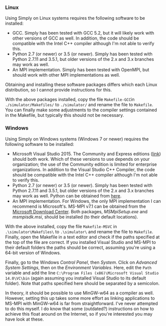 ### Linux

Using Simply on Linux systems requires the following software to be installed:

* GCC. Simply has been tested with GCC 5.2, but it will likely work with other versions of GCC as well. In addition, the code should be compatible with the Intel C++ compiler although I'm not able to verify this.
* Python 2.7 (or newer) or 3.5 (or newer). Simply has been tested with Python 2.7.11 and 3.5.1, but older versions of the 2.x and 3.x branches may work as well.
* An MPI implementation. Simply has been tested with OpenMPI, but should work with other MPI implementations as well.

Obtaining and installing these software packages differs which each Linux distribution, so I cannot provide instructions for this.

With the above packages installed, copy the file `Makefile-GCC`in `./simulator/Makefiles/` to `./simulator/` and rename the file to `Makefile`. You can finally make some adjustments to the compiler settings contained in the Makefile, but typically this should not be necessary.

### Windows

Using Simply on Windows systems (Windows 7 or newer) requires the following software to be installed:

* Microsoft Visual Studio 2015. The Community and Express editions ([link](https://www.visualstudio.com/vs-2015-product-editions)) should both work. Which of these versions to use depends on your organization; the use of the Community edition is limited for enterprise organizations. In addition to the Visual Studio C++ Compiler, the code should be compatible with the Intel C++ compiler although I'm not able to verify this.
* Python 2.7 (or newer) or 3.5 (or newer). Simply has been tested with Python 2.7.11 and 3.5.1, but older versions of the 2.x and 3.x branches may work as well. Python can be obtained from [here](https://www.python.org/downloads/).
* An MPI implementation. For Windows, the only MPI implementation I can recommend is Microsoft's. MS-MPI v7.1 can be obtained from the [Microsoft Download Center](https://www.microsoft.com/en-us/download/details.aspx?id=52981). Both packages, _MSMpiSetup.exe_ and _msmpisdk.msi_, should be installed (to their default locations).

With the above installed, copy the file `Makefile-MSVC` in `.\simulator\Makefiles\` to `.\simulator\` and rename the file to `Makefile`. Finally, open the Makefile in a text editor and check if the paths specified at the top of the file are correct. If you installed Visual Studio and MS-MPI to their default folders the paths should be correct, assuming you're using a 64-bit version of Windows.

Finally, go to the Windows _Control Panel_, then _System_. Click on _Advanced System Settings_, then on the _Environment Variables_. Here, edit the `Path` variable and add the line `C:\Program Files (x86)\Microsoft Visual Studio 14.0\VC\bin` (again assuming you installed Visual Studio to its default folder). Note that paths specified here should be separated by a semicolon.

In theory, it should be possible to use MinGW-w64 as a compiler as well. However, setting this up takes some more effort as linking applications to MS-MPI with MinGW-w64 is far from straightforward. I've never attempted to do this myself. I do know that some (outdated?) instructions on how to achieve this float around on the Internet, so if you're interested you may have look at these.